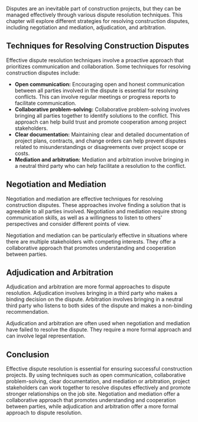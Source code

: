 
Disputes are an inevitable part of construction projects, but they can be managed effectively through various dispute resolution techniques. This chapter will explore different strategies for resolving construction disputes, including negotiation and mediation, adjudication, and arbitration.

Techniques for Resolving Construction Disputes
----------------------------------------------

Effective dispute resolution techniques involve a proactive approach that prioritizes communication and collaboration. Some techniques for resolving construction disputes include:

* **Open communication:** Encouraging open and honest communication between all parties involved in the dispute is essential for resolving conflicts. This can involve regular meetings or progress reports to facilitate communication.
* **Collaborative problem-solving:** Collaborative problem-solving involves bringing all parties together to identify solutions to the conflict. This approach can help build trust and promote cooperation among project stakeholders.
* **Clear documentation:** Maintaining clear and detailed documentation of project plans, contracts, and change orders can help prevent disputes related to misunderstandings or disagreements over project scope or costs.
* **Mediation and arbitration:** Mediation and arbitration involve bringing in a neutral third party who can help facilitate a resolution to the conflict.

Negotiation and Mediation
-------------------------

Negotiation and mediation are effective techniques for resolving construction disputes. These approaches involve finding a solution that is agreeable to all parties involved. Negotiation and mediation require strong communication skills, as well as a willingness to listen to others' perspectives and consider different points of view.

Negotiation and mediation can be particularly effective in situations where there are multiple stakeholders with competing interests. They offer a collaborative approach that promotes understanding and cooperation between parties.

Adjudication and Arbitration
----------------------------

Adjudication and arbitration are more formal approaches to dispute resolution. Adjudication involves bringing in a third party who makes a binding decision on the dispute. Arbitration involves bringing in a neutral third party who listens to both sides of the dispute and makes a non-binding recommendation.

Adjudication and arbitration are often used when negotiation and mediation have failed to resolve the dispute. They require a more formal approach and can involve legal representation.

Conclusion
----------

Effective dispute resolution is essential for ensuring successful construction projects. By using techniques such as open communication, collaborative problem-solving, clear documentation, and mediation or arbitration, project stakeholders can work together to resolve disputes effectively and promote stronger relationships on the job site. Negotiation and mediation offer a collaborative approach that promotes understanding and cooperation between parties, while adjudication and arbitration offer a more formal approach to dispute resolution.
